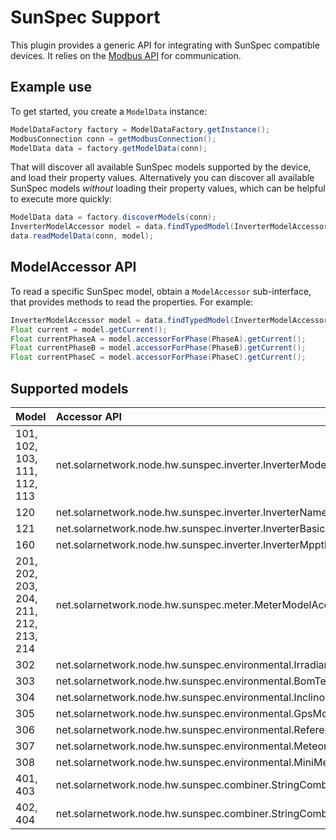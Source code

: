 # SunSpec Support

This plugin provides a generic API for integrating with SunSpec compatible devices. It relies on
the [Modbus API](../net.solarnetwork.node.io.modbus) for communication.

## Example use

To get started, you create a `ModelData` instance:

```java
ModelDataFactory factory = ModelDataFactory.getInstance();
ModbusConnection conn = getModbusConnection();
ModelData data = factory.getModelData(conn);
```

That will discover all available SunSpec models supported by the device, and load their property values.
Alternatively you can discover all available SunSpec models _without_ loading their property values,
which can be helpful to execute more quickly:

```java
ModelData data = factory.discoverModels(conn);
InverterModelAccessor model = data.findTypedModel(InverterModelAccessor.class);
data.readModelData(conn, model);
```

## ModelAccessor API

To read a specific SunSpec model, obtain a `ModelAccessor` sub-interface, that provides methods
to read the properties. For example:

```java
InverterModelAccessor model = data.findTypedModel(InverterModelAccessor.class);
Float current = model.getCurrent();
Float currentPhaseA = model.accessorForPhase(PhaseA).getCurrent();
Float currentPhaseB = model.accessorForPhase(PhaseB).getCurrent();
Float currentPhaseC = model.accessorForPhase(PhaseC).getCurrent();
```

## Supported models

| Model | Accessor API |
|:------|:---------------|
| 101, 102, 103, 111, 112, 113 | net.solarnetwork.node.hw.sunspec.inverter.InverterModelAccessor |
| 120 | net.solarnetwork.node.hw.sunspec.inverter.InverterNameplateRatingsModelAccessor |
| 121 | net.solarnetwork.node.hw.sunspec.inverter.InverterBasicSettingsModelAccessor |
| 160 | net.solarnetwork.node.hw.sunspec.inverter.InverterMpptExtensionModelAccessor |
| 201, 202, 203, 204, 211, 212, 213, 214 | net.solarnetwork.node.hw.sunspec.meter.MeterModelAccessor |
| 302 | net.solarnetwork.node.hw.sunspec.environmental.IrradianceModelAccessor |
| 303 | net.solarnetwork.node.hw.sunspec.environmental.BomTemperatureModelAccessor |
| 304 | net.solarnetwork.node.hw.sunspec.environmental.InclinometerModelAccessor |
| 305 | net.solarnetwork.node.hw.sunspec.environmental.GpsModelAccessor |
| 306 | net.solarnetwork.node.hw.sunspec.environmental.ReferencePointModelAccessor |
| 307 | net.solarnetwork.node.hw.sunspec.environmental.MeteorologicalModelAccessor |
| 308 | net.solarnetwork.node.hw.sunspec.environmental.MiniMeteorologicalModelAccessor |
| 401, 403 | net.solarnetwork.node.hw.sunspec.combiner.StringCombinerModelAccessor |
| 402, 404 | net.solarnetwork.node.hw.sunspec.combiner.StringCombinerAdvancedModelAccessor |
